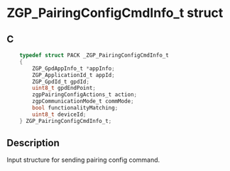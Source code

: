 # ZGP_PairingConfigCmdInfo_t struct

## C

```c
    typedef struct PACK _ZGP_PairingConfigCmdInfo_t
    {
        ZGP_GpdAppInfo_t *appInfo;
        ZGP_ApplicationId_t appId;
        ZGP_GpdId_t gpdId;
        uint8_t gpdEndPoint;
        zgpPairingConfigActions_t action;
        zgpCommunicationMode_t commMode;
        bool functionalityMatching;
        uint8_t deviceId;
    } ZGP_PairingConfigCmdInfo_t;

```
## Description

 Input structure for sending pairing config command.
